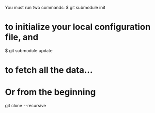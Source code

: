 You must run two commands:
$ git submodule init
# to initialize your local configuration file, and
$ git submodule update
# to fetch all the data...

# Or from the beginning
git clone --recursive <repo url>
